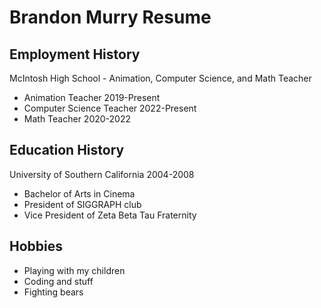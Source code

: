 # Brandon Murry Resume

## Employment History
McIntosh High School - Animation, Computer Science, and Math Teacher
 - Animation Teacher 2019-Present
 - Computer Science Teacher 2022-Present
 - Math Teacher 2020-2022

## Education History
University of Southern California 2004-2008
- Bachelor of Arts in Cinema
- President of SIGGRAPH club
- Vice President of Zeta Beta Tau Fraternity

## Hobbies
- Playing with my children
- Coding and stuff
- Fighting bears


